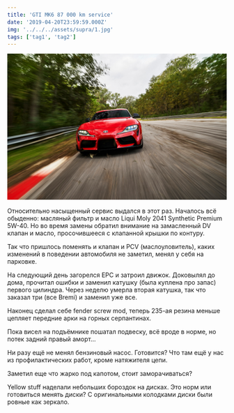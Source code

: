 ```yaml
---
title: 'GTI MK6 87 000 km service'
date: '2019-04-20T23:59:59.000Z'
img: '../../../assets/supra/1.jpg'
tags: ['tag1', 'tag2']
---
```


![Nice one](../../../assets/supra/1.jpg)

Относительно насыщенный сервис выдался в этот раз. Началось всё обыденно: масляный фильтр и масло Liqui Moly 2041 Synthetic Premium 5W-40. Но во время замены обратил внимание на замасленный DV клапан и масло, просочившееся с клапанной крышки по контуру.

Так что пришлось поменять и клапан и PCV (маслоуловитель), каких изменений в поведении автомобиля не заметил, менял у себя на парковке.

На следующий день загорелся EPC и затроил движок. Доковылял до дома, прочитал ошибки и заменил катушку (была куплена про запас) первого цилиндра. Через неделю умерла вторая катушка, так что заказал три (все Bremi) и заменил уже все.

Наконец сделал себе fender screw mod, теперь 235-ая резина меньше цепляет передние арки на горных серпантинах.

Пока висел на подъёмнике пошатал подвеску, всё вроде в норме, но потек задний правый аморт…

Ни разу ещё не менял бензиновый насос. Готовится? Что там ещё у нас из профилактических работ, кроме натяжителя цепи.

Заметил еще что жарко под капотом, стоит заморачиваться?

Yellow stuff наделали небольших бороздок на дисках. Это норм или готовиться менять диски? С оригинальными колодками диски были ровные как зеркало.
